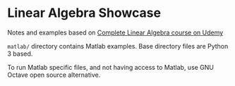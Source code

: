 # Linear Algebra Showcase

Notes and examples based on [Complete Linear Algebra course on Udemy](https://www.udemy.com/course/linear-algebra-theory-and-implementation/)

`matlab/` directory contains Matlab examples. Base directory files
are Python 3 based.

To run Matlab specific files, and not having access to Matlab, use GNU Octave
open source alternative.